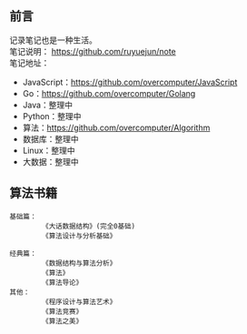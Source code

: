 ## 前言
记录笔记也是一种生活。  
笔记说明：  https://github.com/ruyuejun/note  
笔记地址：  
- JavaScript：https://github.com/overcomputer/JavaScript 
- Go：https://github.com/overcomputer/Golang  
- Java：整理中
- Python：整理中
- 算法：https://github.com/overcomputer/Algorithm  
- 数据库：整理中
- Linux：整理中
- 大数据：整理中

##  算法书籍
```
基础篇：
        《大话数据结构》(完全0基础)
        《算法设计与分析基础》          
        
经典篇：
        《数据结构与算法分析》          
        《算法》 
        《算法导论》
其他：  
        《程序设计与算法艺术》          
        《算法竞赛》                
        《算法之美》                         
```
